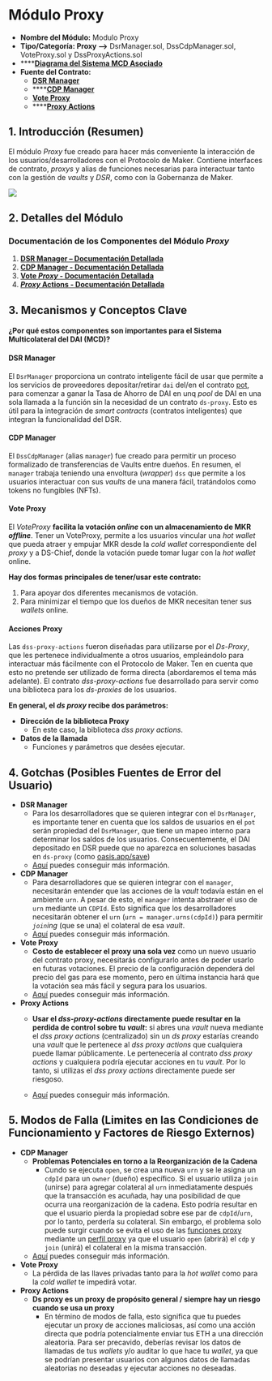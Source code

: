 # Módulo Proxy

* **Nombre del Módulo:** Modulo Proxy
* **Tipo/Categoría: Proxy —>** DsrManager.sol, DssCdpManager.sol, VoteProxy.sol y DssProxyActions.sol
* ****[**Diagrama del Sistema MCD Asociado**](https://github.com/makerdao/dss/wiki)
* **Fuente del Contrato:**
  * ****[**DSR Manager**](https://github.com/makerdao/dsr-manager/blob/master/src/DsrManager.sol)****
  * ****[**CDP Manager**](https://github.com/makerdao/dss-cdp-manager/blob/master/src/DssCdpManager.sol)
  * ****[**Vote Proxy**](https://github.com/makerdao/vote-proxy/blob/master/src/VoteProxy.sol)****
  * ****[**Proxy Actions**](https://github.com/makerdao/dss-proxy-actions/blob/master/src/DssProxyActions.sol)

## 1. Introducción (Resumen)

El módulo _Proxy_ fue creado para hacer más conveniente la interacción de los usuarios/desarrolladores con el Protocolo de Maker. Contiene interfaces de contrato, _proxys_ y alias de funciones necesarias para interactuar tanto con la gestión de _vaults_ y _DSR_, como con la Gobernanza de Maker. 

![](../../.gitbook/assets/proxymodulenew.png)

## 2. Detalles del Módulo

### Documentación de los Componentes del Módulo _Proxy_

1. ****[**DSR Manager – Documentación Detallada**](https://docs.makerdao.com/smart-contract-modules/proxy-module/dsr-manager-detailed-documentation-esp)****
2. [**CDP Manager - Documentación Detallada**](https://docs.makerdao.com/smart-contract-modules/proxy-module/cdp-manager-detailed-documentation-esp)
3. [**Vote _Proxy_ - Documentación Detallada**](https://docs.makerdao.com/smart-contract-modules/proxy-module/vote-proxy-detailed-documentation-esp)
4. [**_Proxy_ Actions - Documentación Detallada**](https://docs.makerdao.com/smart-contract-modules/proxy-module/proxy-actions-detailed-documentation-esp)

## 3. Mecanismos y Conceptos Clave 

#### ¿Por qué estos componentes son importantes para el Sistema Multicolateral del DAI (MCD)?

#### **DSR Manager**

El `DsrManager` proporciona un contrato inteligente fácil de usar que permite a los servicios de proveedores depositar/retirar `dai` del/en el contrato [pot](https://docs.makerdao.com/smart-contract-modules/rates-module/pot-detailed-documentation-esp), para comenzar a ganar la Tasa de Ahorro de DAI en unq _pool_ de DAI en una sola llamada a la función sin la necesidad de un contrato `ds-proxy`. Esto es útil para la integración de _smart contracts_ (contratos inteligentes) que integran la funcionalidad del DSR.

#### **CDP Manager**

El `DssCdpManager` (alias `manager`) fue creado para permitir un proceso formalizado de transferencias de Vaults entre dueños. En resumen, el `manager` trabaja teniendo una envoltura (_wrapper_) `dss` que permite a los usuarios interactuar con sus _vaults_ de una manera fácil, tratándolos como tokens no fungibles (NFTs).

#### **Vote Proxy**

El _VoteProxy_ **facilita la votación _online_ con un almacenamiento de MKR _offline_**. Tener un VoteProxy, permite a los usuarios vincular una _hot wallet_ que pueda atraer y empujar MKR desde la _cold wallet_ correspondiente del _proxy_ y a DS-Chief, donde la votación puede tomar lugar con la _hot wallet_ online.

**Hay dos formas principales de tener/usar este contrato:** 

1. Para apoyar dos diferentes mecanismos de votación. 
2. Para minimizar el tiempo que los dueños de MKR necesitan tener sus _wallets_ online. 

#### **Acciones Proxy**

Las `dss-proxy-actions` fueron diseñadas para utilizarse por el _Ds-Proxy_, que les pertenece individualmente a otros usuarios, empleándolo para interactuar más fácilmente con el Protocolo de Maker. Ten en cuenta que esto no pretende ser utilizado de forma directa (abordaremos el tema más adelante). El contrato _dss-proxy-actions_ fue desarrollado para servir como una biblioteca para los _ds-proxies_ de los usuarios.

**En general, el _ds proxy_ recibe dos parámetros:**

* **Dirección de la biblioteca Proxy**
  * En este caso, la biblioteca _dss proxy actions_.
* **Datos de la llamada**
  * Funciones y parámetros que desées ejecutar.


## 4. Gotchas (Posibles Fuentes de Error del Usuario)

* **DSR Manager**
  * Para los desarrolladores que se quieren integrar con el `DsrManager`, es importante tener en cuenta que los saldos de usuarios en el `pot` serán propiedad del `DsrManager`, que tiene un mapeo interno para determinar los saldos de los usuarios. Consecuentemente, el DAI depositado en DSR puede que no aparezca en soluciones basadas en `ds-proxy` (como [oasis.app/save](https://oasis.app/save))
  * [Aquí](https://docs.makerdao.com/smart-contract-modules/proxy-module/dsr-manager-detailed-documentation-esp) puedes conseguir más información. 
* **CDP Manager**
  * Para desarrolladores que se quieren integrar con el `manager`, necesitarán entender que las acciones de la _vault_ todavía están en el ambiente `urn`. A pesar de esto, el `manager` intenta abstraer el uso de `urn` mediante un `CDPId`. Esto significa que los desarrolladores necesitarán obtener el `urn` (`urn = manager.urns(cdpId)`) para permitir _`join`ing_ (que se una) el colateral de esa _vault_.
  * [Aquí](https://docs.makerdao.com/smart-contract-modules/proxy-module/cdp-manager-detailed-documentation-esp) puedes conseguir más información.
* **Vote Proxy**
  * **Costo de establecer el proxy una sola vez** como un nuevo usuario del contrato proxy, necesitarás configurarlo antes de poder usarlo en futuras votaciones. El precio de la configuración dependerá del precio del gas para ese momento, pero en última instancia hará que la votación sea más fácil y segura para los usuarios. 
  * [Aquí](https://docs.makerdao.com/smart-contract-modules/proxy-module/vote-proxy-detailed-documentation-esp) puedes conseguir más información.
* **Proxy Actions**
  * **Usar el _dss-proxy-actions_ directamente puede resultar en la perdida de control sobre tu _vault_:** si abres una _vault_ nueva mediante el _dss proxy actions_ (centralizado) sin un _ds proxy_ estarías creando una _vault_ que le pertenece al _dss proxy actions_ que cualquiera puede llamar públicamente. Le pertenecería al contrato _dss proxy actions_ y cualquiera podría ejecutar acciones en tu _vault_. Por lo tanto, si utilizas el _dss proxy actions_ directamente puede ser riesgoso.  

  * [Aquí](https://docs.makerdao.com/smart-contract-modules/proxy-module/proxy-actions-detailed-documentation-esp) puedes conseguir más información.

## 5. Modos de Falla (Limites en las Condiciones de Funcionamiento y Factores de Riesgo Externos)
* **CDP Manager**
  * **Problemas Potenciales en torno a la Reorganización de la Cadena**
    * Cundo se ejecuta `open`, se crea una nueva `urn` y se le asigna un `cdpId` para un `owner` (dueño) específico. Si el usuario utiliza `join` (unirse) para agregar colateral al `urn` inmediatamente después que la transacción es acuñada, hay una posibilidad de que ocurra una reorganización de la cadena. Esto podría resultar en que el usuario pierda la propiedad sobre ese par de `cdpId`/`urn`, por lo tanto, perdería su colateral. Sin embargo, el problema solo puede surgir cuando se evita el uso de las [funciones proxy](https://github.com/makerdao/dss-proxy-actions) mediante un [perfil proxy](https://github.com/dapphub/ds-proxy) ya que el usuario `open` (abrirá) el  `cdp` y `join` (unirá) el colateral en la misma transacción.
  * [Aquí](https://docs.makerdao.com/smart-contract-modules/proxy-module/cdp-manager-detailed-documentation#5-failure-modes-bounds-on-operating-conditions-and-external-risk-factors-esp) puedes conseguir más información.
* **Vote Proxy**
  * La pérdida de las llaves privadas tanto para la _hot wallet_ como para la _cold wallet_ te impedirá votar. 
* **Proxy Actions**
  * **Ds proxy es un proxy de propósito general / siempre hay un riesgo cuando se usa un proxy**
    * En término de modos de falla, esto significa que tu puedes ejecutar un proxy de acciones maliciosas, así como una acción directa que podría potencialmente enviar tus ETH a una dirección aleatoria. Para ser precavido, deberías revisar los datos de llamadas de tus _wallets_ y/o auditar lo que hace tu _wallet_, ya que se podrían presentar usuarios con algunos datos de llamadas aleatorias no deseadas y ejecutar acciones no deseadas.